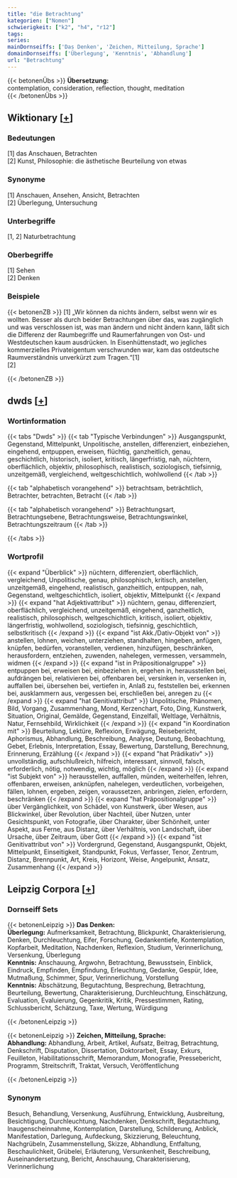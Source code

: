 ```yaml
---
title: "die Betrachtung"
kategorien: ["Nomen"]
schwierigkeit: ["k2", "h4", "r12"]
tags:
series:
mainDornseiffs: ['Das Denken', 'Zeichen, Mitteilung, Sprache']
domainDornseiffs: ['Überlegung', 'Kenntnis', 'Abhandlung']
url: "Betrachtung"
---
```


{{< betonenÜbs >}}
**Übersetzung:**  
contemplation, consideration, reflection, thought, meditation  
{{< /betonenÜbs >}}

## Wiktionary [[+](https://de.wiktionary.org/wiki/Betrachtung)]

### Bedeutungen
[1] das Anschauen, Betrachten  
[2] Kunst, Philosophie: die ästhetische Beurteilung von etwas  

### Synonyme
[1] Anschauen, Ansehen, Ansicht, Betrachten  
[2] Überlegung, Untersuchung  

### Unterbegriffe
[1, 2] Naturbetrachtung  

### Oberbegriffe
[1] Sehen  
[2] Denken  

### Beispiele
{{< betonenZB >}}
[1] „Wir können da nichts ändern, selbst wenn wir es wollten. Besser als durch beider Betrachtungen über das, was zugänglich und was verschlossen ist, was man ändern und nicht ändern kann, läßt sich die Differenz der Raumbegriffe und Raumerfahrungen von Ost- und Westdeutschen kaum ausdrücken. In Eisenhüttenstadt, wo jegliches kommerzielles Privateigentum verschwunden war, kam das ostdeutsche Raumverständnis unverkürzt zum Tragen.“[1]  
[2]  

{{< /betonenZB >}}


## dwds [[+](https://www.dwds.de/wb/Betrachtung)]

### Wortinformation
{{< tabs "Dwds" >}}
{{< tab "Typische Verbindungen" >}}
Ausgangspunkt, Gegenstand, Mittelpunkt, Unpolitische, anstellen, differenziert, einbeziehen, eingehend, entpuppen, erweisen, flüchtig, ganzheitlich, genau, geschichtlich, historisch, isoliert, kritisch, längerfristig, nah, nüchtern, oberflächlich, objektiv, philosophisch, realistisch, soziologisch, tiefsinnig, unzeitgemäß, vergleichend, weltgeschichtlich, wohlwollend
{{< /tab >}}

{{< tab "alphabetisch vorangehend" >}}
betrachtsam, beträchtlich, Betrachter, betrachten, Betracht
{{< /tab >}}

{{< tab "alphabetisch vorangehend" >}}
Betrachtungsart, Betrachtungsebene, Betrachtungsweise, Betrachtungswinkel, Betrachtungszeitraum
{{< /tab >}}

{{< /tabs >}}

### Wortprofil
{{< expand "Überblick" >}} nüchtern, differenziert, oberflächlich, vergleichend, Unpolitische, genau, philosophisch, kritisch, anstellen, unzeitgemäß, eingehend, realistisch, ganzheitlich, entpuppen, nah, Gegenstand, weltgeschichtlich, isoliert, objektiv, Mittelpunkt {{< /expand >}}
{{< expand "hat Adjektivattribut" >}} nüchtern, genau, differenziert, oberflächlich, vergleichend, unzeitgemäß, eingehend, ganzheitlich, realistisch, philosophisch, weltgeschichtlich, kritisch, isoliert, objektiv, längerfristig, wohlwollend, soziologisch, tiefsinnig, geschichtlich, selbstkritisch {{< /expand >}}
{{< expand "ist Akk./Dativ-Objekt von" >}} anstellen, lohnen, weichen, unterziehen, standhalten, hingeben, anfügen, knüpfen, bedürfen, voranstellen, verdienen, hinzufügen, beschränken, herausfordern, entziehen, zuwenden, nahelegen, vermessen, versammeln, widmen {{< /expand >}}
{{< expand "ist in Präpositionalgruppe" >}} entpuppen bei, erweisen bei, einbeziehen in, ergehen in, herausstellen bei, aufdrängen bei, relativieren bei, offenbaren bei, versinken in, versenken in, auffallen bei, übersehen bei, vertiefen in, Anlaß zu, feststellen bei, erkennen bei, ausklammern aus, vergessen bei, erschließen bei, anregen zu {{< /expand >}}
{{< expand "hat Genitivattribut" >}} Unpolitische, Phänomen, Bild, Vorgang, Zusammenhang, Mond, Kerzenchart, Foto, Ding, Kunstwerk, Situation, Original, Gemälde, Gegenstand, Einzelfall, Weltlage, Verhältnis, Natur, Fernsehbild, Wirklichkeit {{< /expand >}}
{{< expand "in Koordination mit" >}} Beurteilung, Lektüre, Reflexion, Erwägung, Reisebericht, Aphorismus, Abhandlung, Beschreibung, Analyse, Deutung, Beobachtung, Gebet, Erlebnis, Interpretation, Essay, Bewertung, Darstellung, Berechnung, Erinnerung, Erzählung {{< /expand >}}
{{< expand "hat Prädikativ" >}} unvollständig, aufschlußreich, hilfreich, interessant, sinnvoll, falsch, erforderlich, nötig, notwendig, wichtig, möglich {{< /expand >}}
{{< expand "ist Subjekt von" >}} herausstellen, auffallen, münden, weiterhelfen, lehren, offenbaren, erweisen, anknüpfen, nahelegen, verdeutlichen, vorbeigehen, fällen, lohnen, ergeben, zeigen, voraussetzen, anbringen, zielen, erfordern, beschränken {{< /expand >}}
{{< expand "hat Präpositionalgruppe" >}} über Vergänglichkeit, von Schädel, von Kunstwerk, über Wesen, aus Blickwinkel, über Revolution, über Nachteil, über Nutzen, unter Gesichtspunkt, von Fotografie, über Charakter, über Schönheit, unter Aspekt, aus Ferne, aus Distanz, über Verhältnis, von Landschaft, über Ursache, über Zeitraum, über Gott {{< /expand >}}
{{< expand "ist Genitivattribut von" >}} Vordergrund, Gegenstand, Ausgangspunkt, Objekt, Mittelpunkt, Einseitigkeit, Standpunkt, Fokus, Verfasser, Tenor, Zentrum, Distanz, Brennpunkt, Art, Kreis, Horizont, Weise, Angelpunkt, Ansatz, Zusammenhang {{< /expand >}}

## Leipzig Corpora [[+](https://corpora.uni-leipzig.de/en/res?word=Betrachtung&corpusId=deu_newscrawl-public_2018)]

### Dornseiff Sets
{{< betonenLeipzig >}}
**Das Denken:**  
**Überlegung:** Aufmerksamkeit, Betrachtung, Blickpunkt, Charakterisierung, Denken, Durchleuchtung, Eifer, Forschung, Gedankentiefe, Kontemplation, Kopfarbeit, Meditation, Nachdenken, Reflexion, Studium, Verinnerlichung, Versenkung, Überlegung  
**Kenntnis:** Anschauung, Argwohn, Betrachtung, Bewusstsein, Einblick, Eindruck, Empfinden, Empfindung, Erleuchtung, Gedanke, Gespür, Idee, Mutmaßung, Schimmer, Spur, Verinnerlichung, Vorstellung  
**Kenntnis:** Abschätzung, Begutachtung, Besprechung, Betrachtung, Beurteilung, Bewertung, Charakterisierung, Durchleuchtung, Einschätzung, Evaluation, Evaluierung, Gegenkritik, Kritik, Pressestimmen, Rating, Schlussbericht, Schätzung, Taxe, Wertung, Würdigung  

{{< /betonenLeipzig >}}


{{< betonenLeipzig >}}
**Zeichen, Mitteilung, Sprache:**  
**Abhandlung:** Abhandlung, Arbeit, Artikel, Aufsatz, Beitrag, Betrachtung, Denkschrift, Disputation, Dissertation, Doktorarbeit, Essay, Exkurs, Feuilleton, Habilitationsschrift, Memorandum, Monografie, Pressebericht, Programm, Streitschrift, Traktat, Versuch, Veröffentlichung  

{{< /betonenLeipzig >}}

### Synonym
Besuch, Behandlung, Versenkung, Ausführung, Entwicklung, Ausbreitung, Besichtigung, Durchleuchtung, Nachdenken, Denkschrift, Begutachtung, Inaugenscheinnahme, Kontemplation, Darstellung, Schilderung, Anblick, Manifestation, Darlegung, Aufdeckung, Skizzierung, Beleuchtung, Nachgrübeln, Zusammenstellung, Skizze, Abhandlung, Entfaltung, Beschaulichkeit, Grübelei, Erläuterung, Versunkenheit, Beschreibung, Auseinandersetzung, Bericht, Anschauung, Charakterisierung, Verinnerlichung

